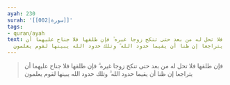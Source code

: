 ```yaml
---
ayah: 230
surah: '[[002|سورة]]'
tags:
- quran/ayah
text: فإن طلقها فلا تحل له من بعد حتى تنكح زوجا غيره ۗ فإن طلقها فلا جناح عليهما أن
  يتراجعا إن ظنا أن يقيما حدود الله ۗ وتلك حدود الله يبينها لقوم يعلمون
---
```

> فإن طلقها فلا تحل له من بعد حتى تنكح زوجا غيره ۗ فإن طلقها فلا جناح عليهما أن يتراجعا إن ظنا أن يقيما حدود الله ۗ وتلك حدود الله يبينها لقوم يعلمون
